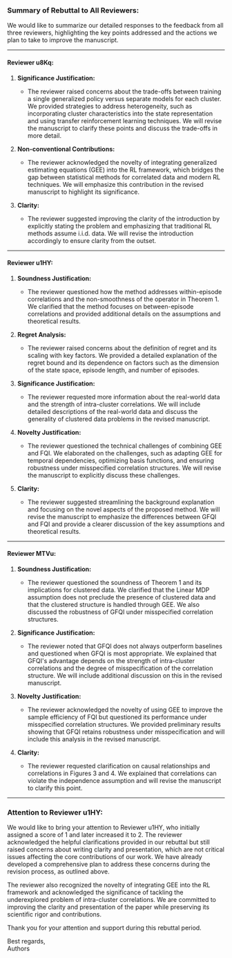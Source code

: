 ### Summary of Rebuttal to All Reviewers:

We would like to summarize our detailed responses to the feedback from all three reviewers, highlighting the key points addressed and the actions we plan to take to improve the manuscript.

---

#### **Reviewer u8Kq:**
1. **Significance Justification:**
   - The reviewer raised concerns about the trade-offs between training a single generalized policy versus separate models for each cluster. We provided strategies to address heterogeneity, such as incorporating cluster characteristics into the state representation and using transfer reinforcement learning techniques. We will revise the manuscript to clarify these points and discuss the trade-offs in more detail.

2. **Non-conventional Contributions:**
   - The reviewer acknowledged the novelty of integrating generalized estimating equations (GEE) into the RL framework, which bridges the gap between statistical methods for correlated data and modern RL techniques. We will emphasize this contribution in the revised manuscript to highlight its significance.

3. **Clarity:**
   - The reviewer suggested improving the clarity of the introduction by explicitly stating the problem and emphasizing that traditional RL methods assume i.i.d. data. We will revise the introduction accordingly to ensure clarity from the outset.

---

#### **Reviewer u1HY:**
1. **Soundness Justification:**
   - The reviewer questioned how the method addresses within-episode correlations and the non-smoothness of the operator in Theorem 1. We clarified that the method focuses on between-episode correlations and provided additional details on the assumptions and theoretical results.

2. **Regret Analysis:**
   - The reviewer raised concerns about the definition of regret and its scaling with key factors. We provided a detailed explanation of the regret bound and its dependence on factors such as the dimension of the state space, episode length, and number of episodes.

3. **Significance Justification:**
   - The reviewer requested more information about the real-world data and the strength of intra-cluster correlations. We will include detailed descriptions of the real-world data and discuss the generality of clustered data problems in the revised manuscript.

4. **Novelty Justification:**
   - The reviewer questioned the technical challenges of combining GEE and FQI. We elaborated on the challenges, such as adapting GEE for temporal dependencies, optimizing basis functions, and ensuring robustness under misspecified correlation structures. We will revise the manuscript to explicitly discuss these challenges.

5. **Clarity:**
   - The reviewer suggested streamlining the background explanation and focusing on the novel aspects of the proposed method. We will revise the manuscript to emphasize the differences between GFQI and FQI and provide a clearer discussion of the key assumptions and theoretical results.

---

#### **Reviewer MTVu:**
1. **Soundness Justification:**
   - The reviewer questioned the soundness of Theorem 1 and its implications for clustered data. We clarified that the Linear MDP assumption does not preclude the presence of clustered data and that the clustered structure is handled through GEE. We also discussed the robustness of GFQI under misspecified correlation structures.

2. **Significance Justification:**
   - The reviewer noted that GFQI does not always outperform baselines and questioned when GFQI is most appropriate. We explained that GFQI's advantage depends on the strength of intra-cluster correlations and the degree of misspecification of the correlation structure. We will include additional discussion on this in the revised manuscript.

3. **Novelty Justification:**
   - The reviewer acknowledged the novelty of using GEE to improve the sample efficiency of FQI but questioned its performance under misspecified correlation structures. We provided preliminary results showing that GFQI retains robustness under misspecification and will include this analysis in the revised manuscript.

4. **Clarity:**
   - The reviewer requested clarification on causal relationships and correlations in Figures 3 and 4. We explained that correlations can violate the independence assumption and will revise the manuscript to clarify this point.

---

### Attention to Reviewer u1HY:

We would like to bring your attention to Reviewer u1HY, who initially assigned a score of 1 and later increased it to 2. The reviewer acknowledged the helpful clarifications provided in our rebuttal but still raised concerns about writing clarity and presentation, which are not critical issues affecting the core contributions of our work. We have already developed a comprehensive plan to address these concerns during the revision process, as outlined above.

The reviewer also recognized the novelty of integrating GEE into the RL framework and acknowledged the significance of tackling the underexplored problem of intra-cluster correlations. We are committed to improving the clarity and presentation of the paper while preserving its scientific rigor and contributions.

Thank you for your attention and support during this rebuttal period.

Best regards,  
Authors

